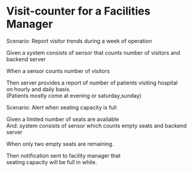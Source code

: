 # Visit-counter for a Facilities Manager

Scenario: Report visitor trends during a week of operation

Given a system consists of sensor that counts number of visitors and backend server

When a sensor counts number of visitors

Then server provides a report of number of patients visiting hospital\
on hourly and daily basis.\
(Patients mostly come at evening or saturday,sunday)

Scenario: Alert when seating capacity is full

Given a limited number of seats are available\
And: system consists of sensor which counts empty seats and backend server

When only two empty seats are remaining.

Then notification sent to facility manager that\
seating capacity will be full in while.
